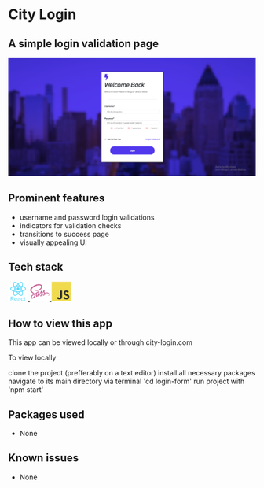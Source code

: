 # City Login

## A simple login validation page
![screenshot](login-home.png.png)

## Prominent features
* username and password login validations
* indicators for validation checks
* transitions to success page
* visually appealing UI

## Tech stack
<p align="left"> <a href="https://reactjs.org/" target="_blank" rel="noreferrer"> <img src="https://raw.githubusercontent.com/devicons/devicon/master/icons/react/react-original-wordmark.svg" alt="react" width="40" height="40"/> </a>  <a href="https://sass-lang.com" target="_blank" rel="noreferrer"> <img src="https://raw.githubusercontent.com/devicons/devicon/master/icons/sass/sass-original.svg" alt="sass" width="40" height="40"/> </a> <a href="https://developer.mozilla.org/en-US/docs/Web/JavaScript" target="_blank" rel="noreferrer"> <img src="https://raw.githubusercontent.com/devicons/devicon/master/icons/javascript/javascript-original.svg" alt="javascript" width="40" height="40"/> </a>
</p>


## How to view this app

This app can be viewed locally or through city-login.com

To view locally

clone the project (prefferably on a text editor)
install all necessary packages
navigate to its main directory via terminal 'cd login-form'
run project with 'npm start'

## Packages used 
* None

## Known issues
* None